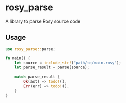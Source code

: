 # rosy_parse
A library to parse Rosy source code

## Usage
```rust
use rosy_parse::parse;

fn main() {
	let source = include_str!("path/to/main.rosy");
	let parse_result = parse(source);

	match parse_result {
		Ok(ast) => todo!(),
		Err(err) => todo!(),
	}
}
```
